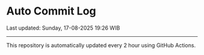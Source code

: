 # Auto Commit Log

Last updated: Sunday, 17-08-2025 19:26 WIB

---

This repository is automatically updated every 2 hour using GitHub Actions.
